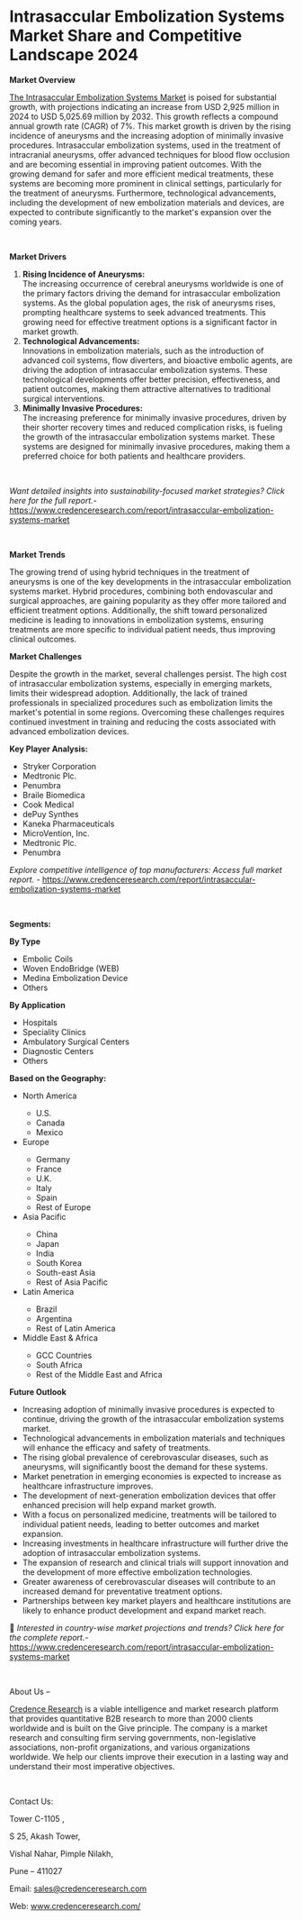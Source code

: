 # Intrasaccular Embolization Systems Market Share and Competitive Landscape 2024


<p><strong>Market Overview</strong></p>
<p><a href="https://www.credenceresearch.com/report/intrasaccular-embolization-systems-market">The Intrasaccular Embolization Systems Market</a> is poised for substantial growth, with projections indicating an increase from USD 2,925 million in 2024 to USD 5,025.69 million by 2032. This growth reflects a compound annual growth rate (CAGR) of 7%. This market growth is driven by the rising incidence of aneurysms and the increasing adoption of minimally invasive procedures. Intrasaccular embolization systems, used in the treatment of intracranial aneurysms, offer advanced techniques for blood flow occlusion and are becoming essential in improving patient outcomes. With the growing demand for safer and more efficient medical treatments, these systems are becoming more prominent in clinical settings, particularly for the treatment of aneurysms. Furthermore, technological advancements, including the development of new embolization materials and devices, are expected to contribute significantly to the market's expansion over the coming years.</p>
<p data-start="976" data-end="992"><strong>&nbsp;</strong></p>
<p><strong>Market Drivers</strong></p>
<ol>
<li><strong>Rising Incidence of Aneurysms:</strong><br /> The increasing occurrence of cerebral aneurysms worldwide is one of the primary factors driving the demand for intrasaccular embolization systems. As the global population ages, the risk of aneurysms rises, prompting healthcare systems to seek advanced treatments. This growing need for effective treatment options is a significant factor in market growth.</li>
<li data-start="1396" data-end="1799"><strong data-start="1396" data-end="1427">Technological Advancements:</strong><br /> Innovations in embolization materials, such as the introduction of advanced coil systems, flow diverters, and bioactive embolic agents, are driving the adoption of intrasaccular embolization systems. These technological developments offer better precision, effectiveness, and patient outcomes, making them attractive alternatives to traditional surgical interventions.</li>
<li data-start="1804" data-end="2182"><strong data-start="1804" data-end="1838">Minimally Invasive Procedures:</strong><br /> The increasing preference for minimally invasive procedures, driven by their shorter recovery times and reduced complication risks, is fueling the growth of the intrasaccular embolization systems market. These systems are designed for minimally invasive procedures, making them a preferred choice for both patients and healthcare providers.</li>
</ol>
<p data-start="2184" data-end="2210"><strong>&nbsp;</strong></p>
<p><em>Want detailed insights into sustainability-focused market strategies? Click here for the full report.- </em><a href="https://www.credenceresearch.com/report/intrasaccular-embolization-systems-market">https://www.credenceresearch.com/report/intrasaccular-embolization-systems-market</a></p>
<p>&nbsp;</p>
<p><strong>Market Trends</strong></p>
<p>The growing trend of using hybrid techniques in the treatment of aneurysms is one of the key developments in the intrasaccular embolization systems market. Hybrid procedures, combining both endovascular and surgical approaches, are gaining popularity as they offer more tailored and efficient treatment options. Additionally, the shift toward personalized medicine is leading to innovations in embolization systems, ensuring treatments are more specific to individual patient needs, thus improving clinical outcomes.</p>
<p><strong>Market Challenges</strong></p>
<p>Despite the growth in the market, several challenges persist. The high cost of intrasaccular embolization systems, especially in emerging markets, limits their widespread adoption. Additionally, the lack of trained professionals in specialized procedures such as embolization limits the market's potential in some regions. Overcoming these challenges requires continued investment in training and reducing the costs associated with advanced embolization devices.</p>
<p><strong>Key Player Analysis:</strong></p>
<ul>
<li>Stryker Corporation</li>
<li>Medtronic Plc.</li>
<li>Penumbra</li>
<li>Braile Biomedica</li>
<li>Cook Medical</li>
<li>dePuy Synthes</li>
<li>Kaneka Pharmaceuticals</li>
<li>MicroVention, Inc.</li>
<li>Medtronic Plc.</li>
<li>Penumbra</li>
</ul>
<p><em>Explore competitive intelligence of top manufacturers: Access full market report. - </em><a href="https://www.credenceresearch.com/report/intrasaccular-embolization-systems-market">https://www.credenceresearch.com/report/intrasaccular-embolization-systems-market</a></p>
<p>&nbsp;</p>
<p><strong>Segments:</strong></p>
<p><strong>By Type</strong></p>
<ul>
<li>Embolic Coils</li>
<li>Woven EndoBridge (WEB)</li>
<li>Medina Embolization Device</li>
<li>Others</li>
</ul>
<p><strong>By Application</strong></p>
<ul>
<li>Hospitals</li>
<li>Speciality Clinics</li>
<li>Ambulatory Surgical Centers</li>
<li>Diagnostic Centers</li>
<li>Others</li>
</ul>
<p><strong>Based on the Geography:</strong></p>
<ul>
<li>North America</li>
<ul>
<li>U.S.</li>
<li>Canada</li>
<li>Mexico</li>
</ul>
<li>Europe</li>
<ul>
<li>Germany</li>
<li>France</li>
<li>U.K.</li>
<li>Italy</li>
<li>Spain</li>
<li>Rest of Europe</li>
</ul>
<li>Asia Pacific</li>
<ul>
<li>China</li>
<li>Japan</li>
<li>India</li>
<li>South Korea</li>
<li>South-east Asia</li>
<li>Rest of Asia Pacific</li>
</ul>
<li>Latin America</li>
<ul>
<li>Brazil</li>
<li>Argentina</li>
<li>Rest of Latin America</li>
</ul>
<li>Middle East &amp; Africa</li>
<ul>
<li>GCC Countries</li>
<li>South Africa</li>
<li>Rest of the Middle East and Africa</li>
</ul>
</ul>
<p><strong>Future Outlook </strong></p>
<ul>
<li>Increasing adoption of minimally invasive procedures is expected to continue, driving the growth of the intrasaccular embolization systems market.</li>
<li>Technological advancements in embolization materials and techniques will enhance the efficacy and safety of treatments.</li>
<li>The rising global prevalence of cerebrovascular diseases, such as aneurysms, will significantly boost the demand for these systems.</li>
<li>Market penetration in emerging economies is expected to increase as healthcare infrastructure improves.</li>
<li>The development of next-generation embolization devices that offer enhanced precision will help expand market growth.</li>
<li>With a focus on personalized medicine, treatments will be tailored to individual patient needs, leading to better outcomes and market expansion.</li>
<li>Increasing investments in healthcare infrastructure will further drive the adoption of intrasaccular embolization systems.</li>
<li>The expansion of research and clinical trials will support innovation and the development of more effective embolization technologies.</li>
<li>Greater awareness of cerebrovascular diseases will contribute to an increased demand for preventative treatment options.</li>
<li>Partnerships between key market players and healthcare institutions are likely to enhance product development and expand market reach.</li>
</ul>
<p>📌 <em>Interested in country-wise market projections and trends? Click here for the complete report.- </em><a href="https://www.credenceresearch.com/report/intrasaccular-embolization-systems-market">https://www.credenceresearch.com/report/intrasaccular-embolization-systems-market</a></p>
<p>&nbsp;</p>
<p>About Us &ndash;</p>
<p><a href="https://www.credenceresearch.com/">Credence Research</a> is a viable intelligence and market research platform that provides quantitative B2B research to more than 2000 clients worldwide and is built on the Give principle. The company is a market research and consulting firm serving governments, non-legislative associations, non-profit organizations, and various organizations worldwide. We help our clients improve their execution in a lasting way and understand their most imperative objectives.</p>
<p>&nbsp;</p>
<p>Contact Us:</p>
<p>Tower C-1105 ,</p>
<p>S 25, Akash Tower,</p>
<p>Vishal Nahar, Pimple Nilakh,</p>
<p>Pune &ndash; 411027</p>
<p>Email: <a href="mailto:sales@credenceresearch.com">sales@credenceresearch.com</a></p>
<p>Web: <a href="http://www.credenceresearch.com/">www.credenceresearch.com/</a></p>
